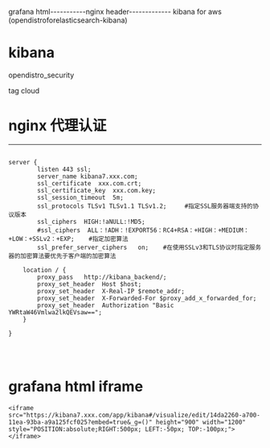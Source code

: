 grafana html-----------nginx header------------- kibana for aws (opendistroforelasticsearch-kibana)

# kibana 

opendistro_security

tag cloud 



# nginx 代理认证
---

```

server {
        listen 443 ssl;
        server_name kibana7.xxx.com;
        ssl_certificate  xxx.com.crt;
        ssl_certificate_key  xxx.com.key;
        ssl_session_timeout  5m;
        ssl_protocols TLSv1 TLSv1.1 TLSv1.2;     #指定SSL服务器端支持的协议版本
        ssl_ciphers  HIGH:!aNULL:!MD5;
        #ssl_ciphers  ALL：!ADH：!EXPORT56：RC4+RSA：+HIGH：+MEDIUM：+LOW：+SSLv2：+EXP;    #指定加密算法
        ssl_prefer_server_ciphers   on;    #在使用SSLv3和TLS协议时指定服务器的加密算法要优先于客户端的加密算法

    location / {
        proxy_pass   http://kibana_backend/;
        proxy_set_header  Host $host;
        proxy_set_header  X-Real-IP $remote_addr;
        proxy_set_header  X-Forwarded-For $proxy_add_x_forwarded_for;
        proxy_set_header  Authorization "Basic YWRtaW46Vmlwa2lkQEVsaw==";
    }

}




```



# grafana html  iframe 



```
<iframe src="https://kibana7.xxx.com/app/kibana#/visualize/edit/14da2260-a700-11ea-93ba-a9a125fcf025?embed=true&_g=()" height="900" width="1200" style="POSITION:absolute;RIGHT:500px; LEFT:-50px; TOP:-100px;"></iframe>

```
